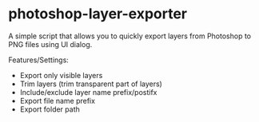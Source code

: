 # photoshop-layer-exporter
A simple script that allows you to quickly export layers from Photoshop to PNG files using UI dialog.

Features/Settings:
- Export only visible layers
- Trim layers (trim transparent part of layers)
- Include/exclude layer name prefix/postifx
- Export file name prefix
- Export folder path
